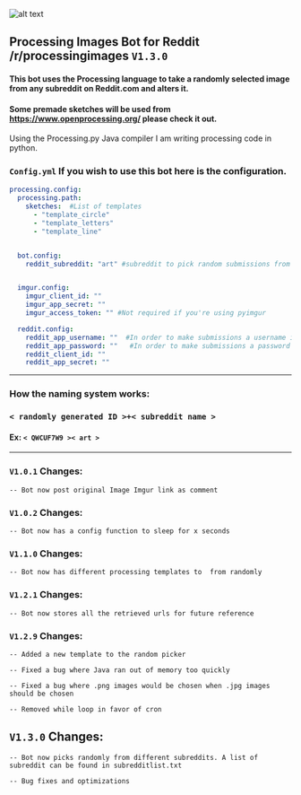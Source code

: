 ![alt text](https://i.imgur.com/yztjtDY.png "Logo Title Text 1")

## Processing Images Bot for Reddit /r/processingimages `V1.3.0`

#### This bot uses the Processing language to take a randomly selected image from any subreddit on Reddit.com and alters it.

#### Some premade sketches will be used from https://www.openprocessing.org/ please check it out.

Using the Processing.py Java compiler I am writing processing code in python.

### `Config.yml` If you wish to use this bot here is the configuration.
```yaml
processing.config:
  processing.path:
    sketches:  #List of templates
      - "template_circle"
      - "template_letters"
      - "template_line"


  bot.config:
    reddit_subreddit: "art" #subreddit to pick random submissions from


  imgur.config:
    imgur_client_id: ""
    imgur_app_secret: ""
    imgur_access_token: "" #Not required if you're using pyimgur

  reddit.config:
    reddit_app_username: ""  #In order to make submissions a username is required
    reddit_app_password: ""   #In order to make submissions a password is required
    reddit_client_id: ""  
    reddit_app_secret: ""
```

---

### How the naming system works:
### `< randomly generated ID >+< subreddit name >`
#### Ex: `< QWCUF7W9 >< art >`

---

### `V1.0.1` Changes:
`-- Bot now post original Image Imgur link as comment`

### `V1.0.2` Changes:
`-- Bot now has a config function to sleep for x seconds`

### `V1.1.0` Changes:
`-- Bot now has different processing templates to  from randomly`

### `V1.2.1` Changes:
`-- Bot now stores all the retrieved urls for future reference`

### `V1.2.9` Changes:
`-- Added a new template to the random picker`

`-- Fixed a bug where Java ran out of memory too quickly`

`-- Fixed a bug where .png images would be chosen when .jpg images should be chosen`

`-- Removed while loop in favor of cron`

## `V1.3.0` Changes:

`-- Bot now picks randomly from different subreddits. A list of subreddit can be found in subredditlist.txt`

`-- Bug fixes and optimizations`
